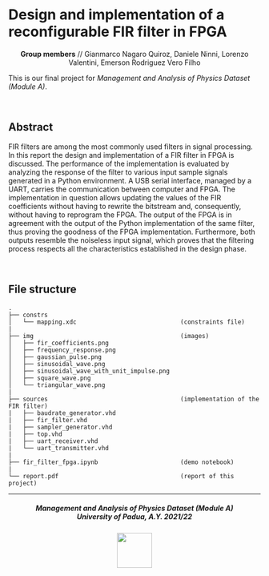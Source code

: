 # Design and implementation of a reconfigurable FIR filter in FPGA

<p align="center">
<b>Group members</b> // Gianmarco Nagaro Quiroz, Daniele Ninni, Lorenzo Valentini, Emerson Rodriguez Vero Filho
</p>

This is our final project for *Management and Analysis of Physics Dataset (Module A)*.

<br>

## Abstract

FIR filters are among the most commonly used filters in signal processing. In this report the design and implementation of a FIR
filter in FPGA is discussed. The performance of the implementation is evaluated by analyzing the response of the filter to various
input sample signals generated in a Python environment. A USB serial interface, managed by a UART, carries the communication
between computer and FPGA. The implementation in question allows updating the values of the FIR coefficients without having
to rewrite the bitstream and, consequently, without having to reprogram the FPGA. The output of the FPGA is in agreement with
the output of the Python implementation of the same filter, thus proving the goodness of the FPGA implementation. Furthermore,
both outputs resemble the noiseless input signal, which proves that the filtering process respects all the characteristics established
in the design phase.

<br>

## File structure

```
.
├── constrs
│   └── mapping.xdc                             (constraints file)
|
├── img                                         (images)
│   ├── fir_coefficients.png
│   ├── frequency_response.png
│   ├── gaussian_pulse.png
│   ├── sinusoidal_wave.png
│   ├── sinusoidal_wave_with_unit_impulse.png
│   ├── square_wave.png
│   └── triangular_wave.png
|
├── sources                                     (implementation of the FIR filter)
|   ├── baudrate_generator.vhd
|   ├── fir_filter.vhd
|   ├── sampler_generator.vhd
|   ├── top.vhd
|   ├── uart_receiver.vhd
|   └── uart_transmitter.vhd
|
├── fir_filter_fpga.ipynb                       (demo notebook)
|
└── report.pdf                                  (report of this project)
```

***

<h5 align="center">Management and Analysis of Physics Dataset (Module A)<br>University of Padua, A.Y. 2021/22</h5>

<p align="center">
  <img src="https://user-images.githubusercontent.com/62724611/166108149-7629a341-bbca-4a3e-8195-67f469a0cc08.png" alt="" height="70"/>
</p>